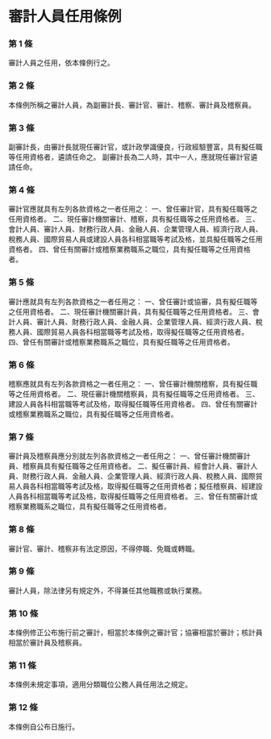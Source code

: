 # 審計人員任用條例

### 第 1 條

審計人員之任用，依本條例行之。

### 第 2 條

本條例所稱之審計人員，為副審計長、審計官、審計、稽察、審計員及稽察員。

### 第 3 條

副審計長，由審計長就現任審計官，或計政學識優良，行政經驗豐富，具有擬任職等任用資格者，遴請任命之。
副審計長為二人時，其中一人，應就現任審計官遴請任命。

### 第 4 條

審計官應就具有左列各款資格之一者任用之：
一、曾任審計官，具有擬任職等之任用資格者。
二、現任審計機關審計、稽察，具有擬任職等之任用資格者。
三、會計人員、審計人員、財務行政人員、金融人員、企業管理人員、經濟行政人員、稅務人員、國際貿易人員或建設人員各科相當職等考試及格，並具擬任職等之任用資格者。
四、曾任有關審計或稽察業務職系之職位，具有擬任職等之任用資格者。

### 第 5 條

審計應就具有左列各款資格之一者任用之：
一、曾任審計或協審，具有擬任職等之任用資格者。
二、現任審計機關審計員，具有擬任職等之任用資格者。
三、會計人員、審計人員、財務行政人員、金融人員、企業管理人員、經濟行政人員、稅務人員、國際貿易人員各科相當職等考試及格，取得擬任職等之任用資格者。
四、曾任有關審計或稽察業務職系之職位，具有擬任職等之任用資格者。

### 第 6 條

稽察應就具有左列各款資格之一者任用之：
一、曾任審計機關稽察，具有擬任職等之任用資格者。
二、現任審計機關稽察員，具有擬任職等之任用資格者。
三、建設人員各科相當職等考試及格，取得擬任職等任用資格者。
四、曾任有關審計或稽察業務職系之職位，具有擬任職等之任用資格者。

### 第 7 條

審計員及稽察員應分別就左列各款資格之一者任用之：
一、曾任審計機關審計員、稽察員具有擬任職等之任用資格者。
二、擬任審計員、經會計人員、審計人員、財務行政人員、金融人員、企業管理人員、經濟行政人員、稅務人員、國際貿易人員各科相當職等考試及格，取得擬任職等之任用資格者；擬任稽察員、經建設人員各科相當職等考試及格，取得擬任職等之任用資格者。
三、曾任有關審計或稽察業務職系之職位，具有擬任職等之任用資格者。

### 第 8 條

審計官、審計、稽察非有法定原因，不得停職、免職或轉職。

### 第 9 條

審計人員，除法律另有規定外，不得兼任其他職務或執行業務。

### 第 10 條

本條例修正公布施行前之審計，相當於本條例之審計官；協審相當於審計；核計員相當於審計員及稽察員。

### 第 11 條

本條例未規定事項，適用分類職位公務人員任用法之規定。

### 第 12 條

本條例自公布日施行。
